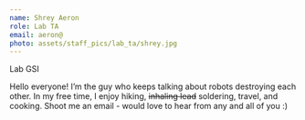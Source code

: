 ```yaml
---
name: Shrey Aeron
role: Lab TA
email: aeron@
photo: assets/staff_pics/lab_ta/shrey.jpg
---
```


Lab GSI

Hello everyone! I’m the guy who keeps talking about robots destroying each other. In my free time, I enjoy hiking, ~~inhaling lead~~ soldering, travel, and cooking. Shoot me an email - would love to hear from any and all of you :)
